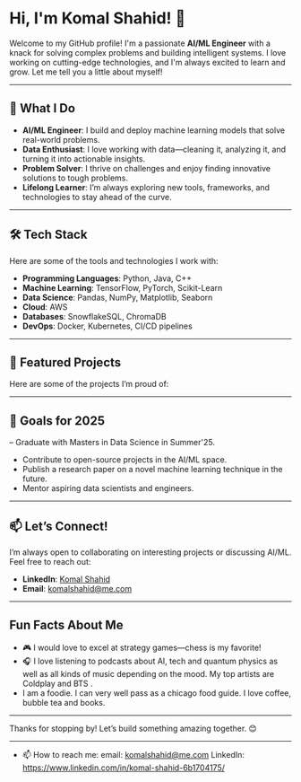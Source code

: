 # **Hi, I'm Komal Shahid! 👋**

Welcome to my GitHub profile! I'm a passionate **AI/ML Engineer** with a knack for solving complex problems and building intelligent systems. I love working on cutting-edge technologies, and I'm always excited to learn and grow. Let me tell you a little about myself!

---

## **🚀 What I Do**
- **AI/ML Engineer**: I build and deploy machine learning models that solve real-world problems.
- **Data Enthusiast**: I love working with data—cleaning it, analyzing it, and turning it into actionable insights.
- **Problem Solver**: I thrive on challenges and enjoy finding innovative solutions to tough problems.
- **Lifelong Learner**: I’m always exploring new tools, frameworks, and technologies to stay ahead of the curve.

---

## **🛠️ Tech Stack**
Here are some of the tools and technologies I work with:

- **Programming Languages**: Python, Java, C++
- **Machine Learning**: TensorFlow, PyTorch, Scikit-Learn
- **Data Science**: Pandas, NumPy, Matplotlib, Seaborn
- **Cloud**: AWS
- **Databases**: SnowflakeSQL, ChromaDB
- **DevOps**: Docker, Kubernetes, CI/CD pipelines

---

## **🌟 Featured Projects**
Here are some of the projects I’m proud of:


---

## **🎯 Goals for 2025**
– Graduate with Masters in Data Science in Summer'25.
- Contribute to open-source projects in the AI/ML space.
- Publish a research paper on a novel machine learning technique in the future.
- Mentor aspiring data scientists and engineers.

---

## **📫 Let’s Connect!**
I’m always open to collaborating on interesting projects or discussing AI/ML. Feel free to reach out:

- **LinkedIn**: [Komal Shahid](https://www.linkedin.com/in/komal-shahid-6b1704175/)
- **Email**: komalshahid@me.com 


---

## **Fun Facts About Me**
- 🎮 I would love to excel at strategy games—chess is my favorite!
- 🎧 I love listening to podcasts about AI, tech and quantum physics as well as all kinds of music depending on the mood. My top artists are Coldplay and BTS .
- I am a foodie. I can very well pass as a chicago food guide. I love coffee, bubble tea and books.

---

Thanks for stopping by! Let’s build something amazing together. 😊

---

- 📫 How to reach me:
    email: komalshahid@me.com 
    LinkedIn: https://www.linkedin.com/in/komal-shahid-6b1704175/

<!---
UKOMAL/UKOMAL is a ✨ special ✨ repository because its `README.md` (this file) appears on your GitHub profile.
You can click the Preview link to take a look at your changes.
--->
